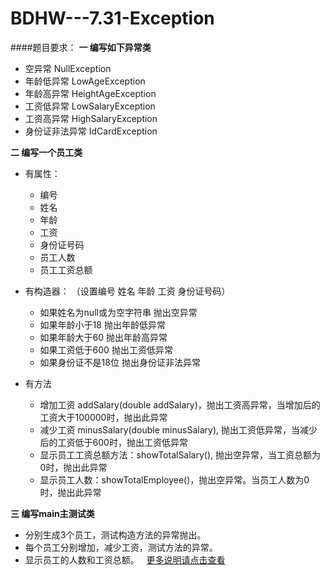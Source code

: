 # BDHW---7.31-Exception

####题目要求：
**一 编写如下异常类**
- 空异常 NullException
- 年龄低异常 LowAgeException
- 年龄高异常 HeightAgeException
- 工资低异常 LowSalaryException
- 工资高异常 HighSalaryException
- 身份证非法异常 IdCardException

**二 编写一个员工类**
- 有属性：
  + 编号
  + 姓名
  + 年龄 
  + 工资 
  + 身份证号码 
  + 员工人数 
  + 员工工资总额

- 有构造器：
（设置编号 姓名 年龄 工资 身份证号码）
  + 如果姓名为null或为空字符串 抛出空异常
  + 如果年龄小于18 抛出年龄低异常
  + 如果年龄大于60 抛出年龄高异常
  + 如果工资低于600 抛出工资低异常
  + 如果身份证不是18位 抛出身份证非法异常

- 有方法
  + 增加工资   addSalary(double addSalary)，抛出工资高异常，当增加后的工资大于100000时，抛出此异常
  + 减少工资  minusSalary(double minusSalary), 抛出工资低异常，当减少后的工资低于600时，抛出工资低异常
  + 显示员工工资总额方法：showTotalSalary(), 抛出空异常，当工资总额为0时，抛出此异常
  + 显示员工人数：showTotalEmployee()，抛出空异常。当员工人数为0时，抛出此异常

**三 编写main主测试类**
- 分别生成3个员工，测试构造方法的异常抛出。
- 每个员工分别增加，减少工资，测试方法的异常。
- 显示员工的人数和工资总额。
  
[更多说明请点击查看](http://www.jianshu.com/p/bc5d9d5dfea7)
